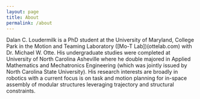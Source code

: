 ```yaml
---
layout: page
title: About
permalink: /about
---
```



Dalan C. Loudermilk is a PhD student at the University of Maryland, College Park in the Motion and Teaming Laboratory ([Mo-T Lab])(ottelab.com) with Dr. Michael W. Otte. His undergraduate studies were completed at University of North Carolina Asheville where he double majored in Applied Mathematics and Mechatronics Engineering (which was jointly issued by North Carolina State University). His research interests are broadly in robotics with a current focus is on task and motion planning for in-space assembly of modular structures leveraging trajectory and structural constraints.